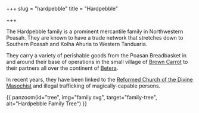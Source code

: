 +++
slug = "hardpebble"
title = "Hardpebble"

+++

The Hardpebble family is a prominent mercantile family in Northwestern Poasah. They are known to have a trade network that stretches down to Southern Poasah and Kolha Ahuria to Western Tanduaria.

They carry a variety of perishable goods from the Poasan Breadbasket in and around their base of operations in the small village of [Brown Carrot](@/locations/brown-carrot.md) to their partners all over the continent of [Betera](@/locations/betera/index.md).

In recent years, they have been linked to the [Reformed Church of the Divine Masochist](@/religions/divine-masochism/reformist/_index.md) and illegal trafficking of magically-capable persons.

{{ panzoom(id="tree", img="family.svg", target="family-tree", alt="Hardpebble Family Tree") }}
